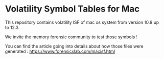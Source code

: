 # Volatility Symbol Tables for Mac

This repository contains volatility ISF of mac os system from version 10.8 up to 12.3.

We invite the memory forensic community to test those symbols !


You can find the article going into details about how those files were generated : https://www.forensicxlab.com/macisf.html
